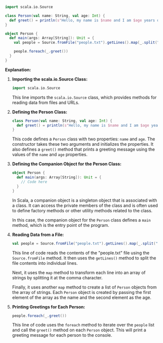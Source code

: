 ```scala
import scala.io.Source

class Person(val name: String, val age: Int) {
  def greet() = println(s"Hello, my name is $name and I am $age years old.")
}

object Person {
  def main(args: Array[String]): Unit = {
    val people = Source.fromFile("people.txt").getLines().map(_.split(",")).map(p => new Person(p(0), p(1).toInt)).toList

    people.foreach(_.greet())
  }
}
```

**Explanation:**

1. **Importing the scala.io.Source Class:**

   ```scala
   import scala.io.Source
   ```

   This line imports the `scala.io.Source` class, which provides methods for reading data from files and URLs.


2. **Defining the Person Class:**

   ```scala
   class Person(val name: String, val age: Int) {
     def greet() = println(s"Hello, my name is $name and I am $age years old.")
   }
   ```

   This code defines a `Person` class with two properties: `name` and `age`. The constructor takes these two arguments and initializes the properties. It also defines a `greet()` method that prints a greeting message using the values of the `name` and `age` properties.


3. **Defining the Companion Object for the Person Class:**

   ```scala
   object Person {
     def main(args: Array[String]): Unit = {
       // Code here
     }
   }
   ```

   In Scala, a companion object is a singleton object that is associated with a class. It can access the private members of the class and is often used to define factory methods or other utility methods related to the class.

   In this case, the companion object for the `Person` class defines a `main` method, which is the entry point of the program.


4. **Reading Data from a File:**

   ```scala
   val people = Source.fromFile("people.txt").getLines().map(_.split(",")).map(p => new Person(p(0), p(1).toInt)).toList
   ```

   This line of code reads the contents of the "people.txt" file using the `Source.fromFile` method. It then uses the `getLines()` method to split the file contents into individual lines.

   Next, it uses the `map` method to transform each line into an array of strings by splitting it at the comma character.

   Finally, it uses another `map` method to create a list of `Person` objects from the array of strings. Each `Person` object is created by passing the first element of the array as the name and the second element as the age.


5. **Printing Greetings for Each Person:**

   ```scala
   people.foreach(_.greet())
   ```

   This line of code uses the `foreach` method to iterate over the `people` list and call the `greet()` method on each `Person` object. This will print a greeting message for each person to the console.